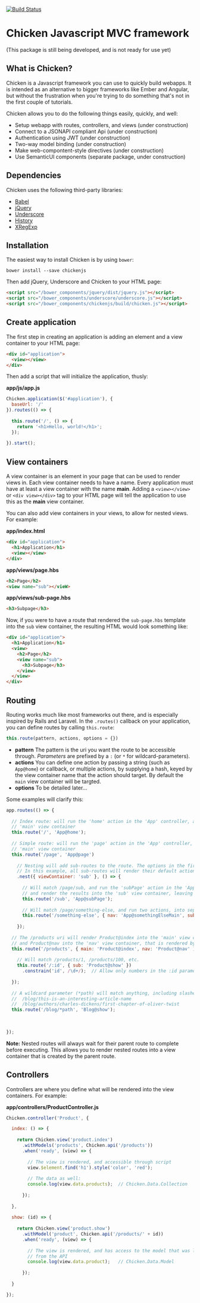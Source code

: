 [![Build Status](https://travis-ci.org/rseyferth/chicken.svg?branch=master)](https://travis-ci.org/rseyferth/chicken)

# Chicken Javascript MVC framework
(This package is still being developed, and is not ready for use yet)

## What is Chicken?
Chicken is a Javascript framework you can use to quickly build webapps. It is intended as an alternative to bigger frameworks like Ember and Angular, but without the frustration when you're trying to do something that's not in the first couple of tutorials. 

Chicken allows you to do the following things easily, quickly, and well:
- Setup webapp with routes, controllers, and views (under construction)
- Connect to a JSONAPI compliant Api (under construction)
- Authentication using JWT (under construction)
- Two-way model binding (under construction)
- Make web-compontent-style directives (under construction)
- Use SemanticUI components (separate package, under construction)

## Dependencies

Chicken uses the following third-party libraries:
- [Babel](http://babeljs.com)
- [jQuery](http://jquery.com)
- [Underscore](http://underscorejs.org)
- [History](https://github.com/mjackson/history)
- [XRegExp](https://github.com/slevithan/xregexp)

## Installation
The easiest way to install Chicken is by using `bower`:

```
bower install --save chickenjs
```

Then add jQuery, Underscore and Chicken to your HTML page:

```html
<script src="/bower_components/jquery/dist/jquery.js"></script>
<script src="/bower_components/underscore/underscore.js"></script>
<script src="/bower_components/chickenjs/build/chicken.js"></script>
```

## Create application
The first step in creating an application is adding an element and a view container to your HTML page:

```html
<div id="application">
  <view></view>
</div>
```

Then add a script that will initialize the application, thusly:

**app/js/app.js**
```javascript
Chicken.application($('#application'), {
  baseUrl: '/'
}).routes(() => {
  
  this.route('/', () => {
    return '<h1>Hello, world!</h1>';
  });
  
}).start();

```

## View containers
A view container is an element in your page that can be used to render views in. Each view container needs to have a name.  Every application must have at least a view container with the name **main**. Adding a `<view></view>` or `<div view></div>` tag to your HTML page will tell the application to use this as the **main** view container.

You can also add view containers in your views, to allow for nested views. For example:

**app/index.html**
```html
<div id="application">
  <h1>Application</h1>
  <view></view>
</div>
```

**app/views/page.hbs**
```html
<h2>Page</h2>
<view name="sub"></vieW>
```

**app/views/sub-page.hbs**
```html
<h3>Subpage</h3>
```

Now, if you were to have a route that rendered the `sub-page.hbs` template into the `sub` view container, the resulting HTML would look something like:

```html 
<div id="application">
  <h1>Application</h1>
  <view>
    <h2>Page</h2>
    <view name="sub">
      <h3>Subpage</h3>
    </view>
  </view>
</div>
``` 


## Routing
Routing works much like most frameworks out there, and is especially inspired by Rails and Laravel. In the `.routes()`  callback on your application, you can define routes by calling `this.route`:

```javascript
this.route(pattern, actions, options = {})
```

- **pattern** The pattern is the uri you want the route to be accessible through. _Parameters_ are prefixed by a `:` (or `*` for wildcard-parameters).
- **actions** You can define one action by passing a string (such as `App@home`) or callback, or multiple actions, by supplying a hash, keyed by the view container name that the action should target. By default the `main` view container will be targted. 
- **options** To be detailed later...

Some examples will clarify this:
```javascript
app.routes(() => {
  
  // Index route: will run the 'home' action in the 'App' controller, and render the results into the 
  // 'main' view container
  this.route('/', 'App@home');
  
  // Simple route: will run the 'page' action in the 'App' controller, and render the results into the 
  // 'main' view container
  this.route('/page', 'App@page')
    
    // Nesting will add sub-routes to the route. The options in the first argument are applied to all sub-routes.
    // In this example, all sub-routes will render their default action into the 'sub' container
    .nest({ viewContainer: 'sub' }, () => {
      
      // Will match /page/sub, and run the 'subPage' action in the 'App' controller, 
      // and render the results into the 'sub' view container, leaving /page in the main container
      this.route('/sub', 'App@subPage');
      
      // Will match /page/something-else, and run two actions, into separate view controllers
      this.route('/something-else', { nav: 'App@somethingElseMain', sub: 'App@somethingElseSub' });
      
    });
  
  // The /products uri will render Product@index into the 'main' view container, 
  // and Product@nav into the 'nav' view container, that is rendered by Product@index
  this.route('/products', { main: 'Product@index', nav: 'Product@nav' ).nest(() => {
    
    // Will match /products/1, /products/100, etc.
    this.route('/:id', { sub: 'Product@show' })
      .constrain('id', /\d+/);  // Allow only numbers in the :id parameter
      
  });
  
  // A wildcard parameter (*path) will match anything, including slashes, for example:
  //  /blog/this-is-an-interesting-article-name
  //  /blog/authors/charles-dickens/first-chapter-of-oliver-twist
  this.route('/blog/*path', 'Blog@show');
  
  
  
});
```

**Note:** Nested routes will always wait for their parent route to complete before executing. This allows you
to render nested routes into a view container that is created by the parent route.


## Controllers
Controllers are where you define what will be rendered into the view containers. For example:

**app/controllers/ProductController.js**
```javascript
Chicken.controller('Product', {

  index: () => {
  
    return Chicken.view('product.index')
      .withModels('products', Chicken.api('/products'))
      .when('ready', (view) => { 
      
        // The view is rendered, and accessible through script
        view.$element.find('h1').style('color', 'red');
        
        // The data as well:
        console.log(view.data.products);  // Chicken.Data.Collection
      
      });
      
  },
  
  show: (id) => {
  
    return Chicken.view('product.show')
      .withModel('product', Chicken.api('/products/' + id))
      .when('ready', (view) => {
      
        // The view is rendered, and has access to the model that was loaded
        // from the API
        console.log(view.data.product);   // Chicken.Data.Model
      
      });
  
  }

});
```











